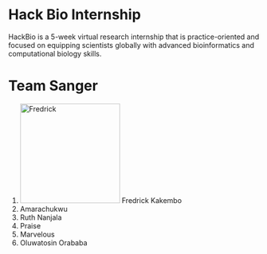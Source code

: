 # **Hack Bio Internship**
HackBio is a 5-week virtual research internship that is practice-oriented and focused on equipping scientists globally with advanced bioinformatics and computational biology skills.
# **Team Sanger**
1. <img src="https://avatars.githubusercontent.com/u/42891354?v=4" alt="Fredrick" width="200" height="200" /> Fredrick Kakembo
2. Amarachukwu
3. Ruth Nanjala
4. Praise
5. Marvelous
6. Oluwatosin Orababa 
